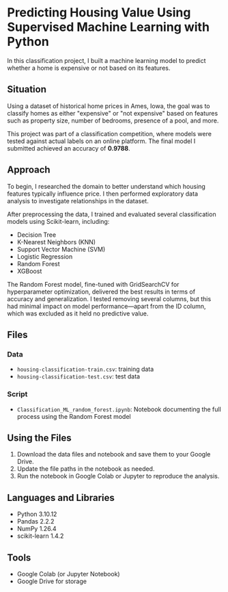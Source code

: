 # Predicting Housing Value Using Supervised Machine Learning with Python

In this classification project, I built a machine learning model to predict whether a home is expensive or not based on its features.

## Situation

Using a dataset of historical home prices in Ames, Iowa, the goal was to classify homes as either "expensive" or "not expensive" based on features such as property size, number of bedrooms, presence of a pool, and more.

This project was part of a classification competition, where models were tested against actual labels on an online platform. The final model I submitted achieved an accuracy of **0.9788**.

## Approach

To begin, I researched the domain to better understand which housing features typically influence price. I then performed exploratory data analysis to investigate relationships in the dataset.

After preprocessing the data, I trained and evaluated several classification models using Scikit-learn, including:

- Decision Tree  
- K-Nearest Neighbors (KNN)  
- Support Vector Machine (SVM)  
- Logistic Regression  
- Random Forest  
- XGBoost  

The Random Forest model, fine-tuned with GridSearchCV for hyperparameter optimization, delivered the best results in terms of accuracy and generalization. I tested removing several columns, but this had minimal impact on model performance—apart from the ID column, which was excluded as it held no predictive value.

## Files

### Data
- `housing-classification-train.csv`: training data  
- `housing-classification-test.csv`: test data  

### Script
- `Classification_ML_random_forest.ipynb`: Notebook documenting the full process using the Random Forest model

## Using the Files

1. Download the data files and notebook and save them to your Google Drive.  
2. Update the file paths in the notebook as needed.  
3. Run the notebook in Google Colab or Jupyter to reproduce the analysis.

## Languages and Libraries

- Python 3.10.12  
- Pandas 2.2.2  
- NumPy 1.26.4  
- scikit-learn 1.4.2  

## Tools

- Google Colab (or Jupyter Notebook)  
- Google Drive for storage
